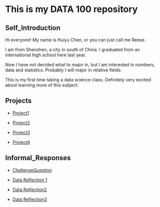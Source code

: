 # This is my DATA 100 repository

## Self_Introduction
Hi everyone! My name is Huiyu Chen, or you can just call me Reese.

I am from Shenzhen, a city in south of China. I graduated from an international high school here last year.

Now I have not decided what to major in, but I am interested in numbers, data and statistics. Probably I will major in
relative fields.

This is my first time taking a data science class. Definitely very excited about learning more of this subject.


## Projects
  
- [Project1](Project1.md)
  
- [Project2](Project2.md)

- [Project3](Project3.md)

- [Project4](Project4.md)


## Informal_Responses

- [ChallengeQuestion](ChanllengeQuestion.png)

- [Data Reflection 1](Reflection1.md)

- [Data Reflection2](Reflection2.md)

- [Data Reflection3](Reflection3.md)

